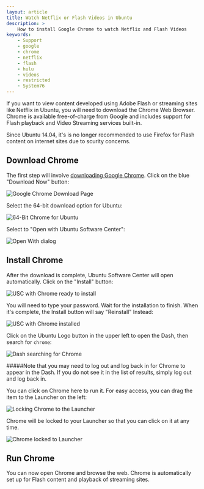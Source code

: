 ```yaml
---
layout: article
title: Watch Netflix or Flash Videos in Ubuntu
description: >
    How to install Google Chrome to watch Netflix and Flash Videos
keywords:
    - Support
    - google
    - chrome 
    - netflix
    - flash
    - hulu
    - videos
    - restricted
    - System76
---
```


If you want to view content developed using Adobe Flash or streaming sites like Netflix in Ubuntu, you will need to download the Chrome Web Browser. Chrome is available free-of-charge from Google and includes support for Flash playback and Video Streaming services built-in.

Since Ubuntu 14.04, it's is no longer recommended to use Firefox for Flash content on internet sites due to scurity concerns. 

## Download Chrome

The first step will involve [downloading Google Chrome](https://www.google.com/chrome/). Click on the blue "Download Now" button:

![Google Chrome Download Page](http://archive.system76.com/images/chromeinstall/step1.png)

Select the 64-bit download option for Ubuntu:

![64-Bit Chrome for Ubuntu](http://archive.system76.com/images/chromeinstall/step2.png)

Select to "Open with Ubuntu Software Center":

![Open With dialog](http://archive.system76.com/images/chromeinstall/step3.png)


## Install Chrome

After the download is complete, Ubuntu Software Center will open automatically. Click on the "Install" button:

![USC with Chrome ready to install](http://archive.system76.com/images/chromeinstall/step4.png)

You will need to type your password. Wait for the installation to finish. When it's complete, the Install button will say "Reinstall" Instead:

![USC with Chrome installed](http://archive.system76.com/images/chromeinstall/step5.png)

Click on the Ubuntu Logo button in the upper left to open the Dash, then search for `chrome`:

![Dash searching for Chrome](http://archive.system76.com/images/chromeinstall/step6.png)

#####Note that you may need to log out and log back in for Chrome to appear in the Dash. If you do not see it in the list of results, simply log out and log back in.

You can click on Chrome here to run it. For easy access, you can drag the item to the Launcher on the left:

![Locking Chrome to the Launcher](http://archive.system76.com/images/chromeinstall/step7.png)

Chrome will be locked to your Launcher so that you can click on it at any time.

![Chrome locked to Launcher](http://archive.system76.com/images/chromeinstall/step8.png)


## Run Chrome

You can now open Chrome and browse the web. Chrome is automatically set up for Flash content and playback of streaming sites. 
